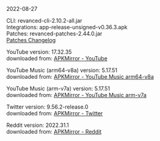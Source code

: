 2022-08-27
  
CLI: revanced-cli-2.10.2-all.jar  
Integrations: app-release-unsigned-v0.36.3.apk  
Patches: revanced-patches-2.44.0.jar  
[Patches Changelog](https://github.com/revanced/revanced-patches/releases/latest)  

YouTube version: 17.32.35  
downloaded from: [APKMirror - YouTube](https://www.apkmirror.com/apk/google-inc/youtube/youtube-17-32-35-release/youtube-17-32-35-2-android-apk-download/)  

YouTube Music (arm64-v8a) version: 5.17.51  
downloaded from: [APKMirror - YouTube Music arm64-v8a](https://www.apkmirror.com/apk/google-inc/youtube-music/youtube-music-5-17-51-release/youtube-music-5-17-51-2-android-apk-download/)  

YouTube Music (arm-v7a) version: 5.17.51  
downloaded from: [APKMirror - YouTube Music arm-v7a](https://www.apkmirror.com/apk/google-inc/youtube-music/youtube-music-5-17-51-release/youtube-music-5-17-51-android-apk-download/)  

Twitter version: 9.56.2-release.0  
downloaded from: [APKMirror - Twitter](https://www.apkmirror.com/apk/twitter-inc/twitter/twitter-9-56-2-release-0-release/twitter-9-56-2-release-0-2-android-apk-download/)  

Reddit version: 2022.31.1  
downloaded from: [APKMirror - Reddit](https://www.apkmirror.com/apk/redditinc/reddit/reddit-2022-31-1-release/reddit-2022-31-1-android-apk-download/)  
